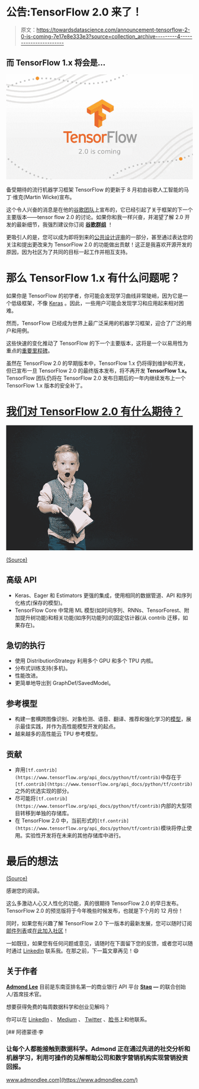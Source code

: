 # 公告:TensorFlow 2.0 来了！

> 原文：<https://towardsdatascience.com/announcement-tensorflow-2-0-is-coming-7e17e8e333e3?source=collection_archive---------4----------------------->

## 而 TensorFlow 1.x 将会是…

![](img/e42178c00408ae0f2a8685488cbd4221.png)

备受期待的流行机器学习框架 TensorFlow 的更新于 8 月初由谷歌人工智能的马丁·维克(Martin Wicke)宣布。

这个令人兴奋的消息是在他的[谷歌团队](https://groups.google.com/a/tensorflow.org/forum/?#!topic/announce/qXfsxr2sF-0)上宣布的，它已经引起了关于框架的下一个主要版本——tensor flow 2.0 的讨论。如果你和我一样兴奋，并渴望了解 2.0 开发的最新细节，我强烈建议你订阅 [**谷歌群组**](https://groups.google.com/a/tensorflow.org/forum/#!topic/announce/qXfsxr2sF-0) ！

更吸引人的是，您可以成为即将到来的[公共设计评审](https://github.com/tensorflow/community/blob/master/governance/TF-RFCs.md)的一部分，甚至通过表达您的关注和提出更改来为 TensorFlow 2.0 的功能做出贡献！这正是我喜欢开源开发的原因，因为社区为了共同的目标一起工作并相互支持。

# 那么 TensorFlow 1.x 有什么问题呢？

如果你是 TensorFlow 的初学者，你可能会发现学习曲线非常陡峭，因为它是一个低级框架，不像 [Keras](https://keras.io/) 。因此，一些用户可能会发现学习和应用起来相对困难。

然而，TensorFlow 已经成为世界上最广泛采用的机器学习框架，迎合了广泛的用户和用例。

这些快速的变化推动了 TensorFlow 的下一个主要版本，这将是一个以易用性为重点的[重要里程碑](https://www.tensorflow.org/community/roadmap)。

虽然在 TensorFlow 2.0 的早期版本中，TensorFlow 1.x 仍将得到维护和开发，但已宣布一旦 TensorFlow 2.0 的最终版本发布，将不再开发 **TensorFlow 1.x。** TensorFlow 团队仍将在 TensorFlow 2.0 发布日期后的一年内继续发布上一个 TensorFlow 1.x 版本的安全补丁。

# [我们对 TensorFlow 2.0 有什么期待？](https://www.tensorflow.org/community/roadmap)

![](img/5b22b658efa5a1c85947eb067ed91b4c.png)

[(Source)](https://unsplash.com/photos/qDY9ahp0Mto)

## 高级 API

*   Keras、Eager 和 Estimators 更强的集成，使用相同的数据管道、API 和序列化格式(保存的模型)。
*   TensorFlow Core 中常用 ML 模型(如时间序列、RNNs、TensorForest、附加提升树功能)和相关功能(如序列功能列)的固定估计器(从 contrib 迁移，如果存在)。

## 急切的执行

*   使用 DistributionStrategy 利用多个 GPU 和多个 TPU 内核。
*   分布式训练支持(多机)。
*   性能改进。
*   更简单地导出到 GraphDef/SavedModel。

## 参考模型

*   构建一套横跨图像识别、对象检测、语音、翻译、推荐和强化学习的[模型](https://github.com/tensorflow/models/tree/master/official)，展示最佳实践，并作为高性能模型开发的起点。
*   越来越多的高性能云 TPU 参考模型。

## 贡献

*   弃用`[tf.contrib](https://www.tensorflow.org/api_docs/python/tf/contrib)`中存在于`[tf.contrib](https://www.tensorflow.org/api_docs/python/tf/contrib)`之外的优选实现的部分。
*   尽可能将`[tf.contrib](https://www.tensorflow.org/api_docs/python/tf/contrib)`内部的大型项目转移到单独的存储库。
*   在 TensorFlow 2.0 中，当前形式的`[tf.contrib](https://www.tensorflow.org/api_docs/python/tf/contrib)`模块将停止使用。实验性开发将在未来的其他存储库中进行。

# 最后的想法

[(Source)](https://media.giphy.com/media/5GoVLqeAOo6PK/giphy.gif)

感谢您的阅读。

这么多激动人心又人性化的功能，真的很期待 TensorFlow 2.0 的早日发布。TensorFlow 2.0 的预览版将于今年晚些时候发布，也就是下个月的 12 月份！

同时，如果您有兴趣了解 TensorFlow 2.0 下一版本的最新发展，您可以随时订阅[邮件列表](https://www.tensorflow.org/community/lists)或[在此加入社区](https://www.tensorflow.org/community/groups)！

一如既往，如果您有任何问题或意见，请随时在下面留下您的反馈，或者您可以随时通过 [LinkedIn](https://www.linkedin.com/in/admond1994/) 联系我。在那之前，下一篇文章再见！😄

## 关于作者

[**Admond Lee**](https://www.linkedin.com/in/admond1994/) 目前是东南亚排名第一的商业银行 API 平台 [**Staq**](https://www.trystaq.com) **—** 的联合创始人/首席技术官。

想要获得免费的每周数据科学和创业见解吗？

你可以在 [LinkedIn](https://www.linkedin.com/in/admond1994/) 、 [Medium](https://medium.com/@admond1994) 、 [Twitter](https://twitter.com/admond1994) 、[脸书](https://www.facebook.com/admond1994)上和他联系。

[](https://www.admondlee.com/) [## 阿德蒙德·李

### 让每个人都能接触到数据科学。Admond 正在通过先进的社交分析和机器学习，利用可操作的见解帮助公司和数字营销机构实现营销投资回报。

www.admondlee.com](https://www.admondlee.com/)